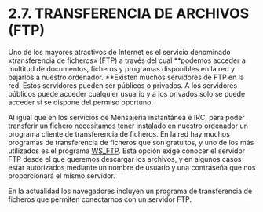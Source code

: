 
# 2.7. TRANSFERENCIA DE ARCHIVOS (FTP)

Uno de los mayores atractivos de Internet es el servicio denominado «transferencia de ficheros» (FTP) a través del cual **podemos acceder a multitud de documentos, ficheros y programas disponibles en la red y bajarlos a nuestro ordenador. **Existen muchos servidores de FTP en la red. Estos servidores pueden ser públicos o privados. A los servidores públicos puede acceder cualquier usuario y a los privados solo se puede acceder si se dispone del permiso oportuno.

Al igual que en los servicios de Mensajería instantánea e IRC, para poder transferir un fichero necesitamos tener instalado en nuestro ordenador un programa cliente de transferencia de ficheros. En la red hay muchos programas de transferencia de ficheros que son gratuitos, y uno de los más utilizados es el programa [WS_FTP](http://www.wsftple.com/). Esta opción exige conocer el servidor FTP desde el que queremos descargar los archivos, y en algunos casos estar autorizados mediante un nombre de usuario y una contraseña que nos proporcionará el mismo servidor.

En la actualidad los navegadores incluyen un programa de transferencia de ficheros que permiten conectarnos con un servidor FTP.

